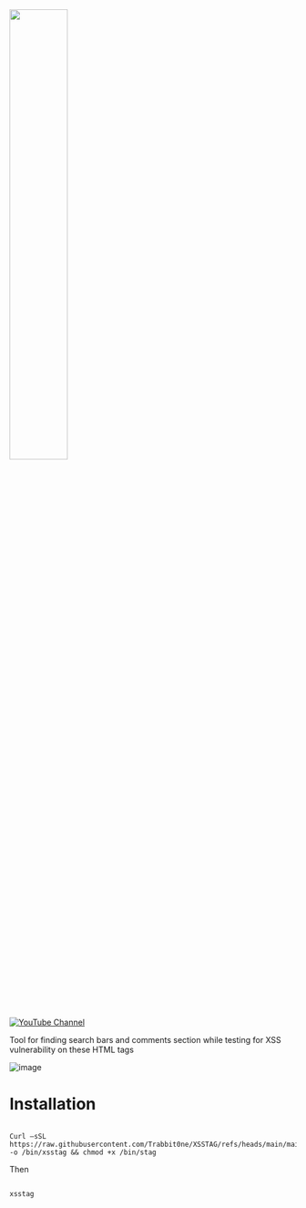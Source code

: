 <img src="https://github.com/user-attachments/assets/128f3f50-e8d0-4dfd-a32d-49b10f17a11a" style="width: 45%;">

[![YouTube Channel](https://img.shields.io/badge/YouTube-Channel-red)](https://www.youtube.com/@TrabbitOne)


Tool for finding search bars and comments section while testing for XSS vulnerability on these HTML tags 

 ![image](https://github.com/user-attachments/assets/a17abd8c-099d-401a-a131-617d2f6cd586)


# Installation 

``` 

Curl –sSL https://raw.githubusercontent.com/Trabbit0ne/XSSTAG/refs/heads/main/main.sh -o /bin/xsstag && chmod +x /bin/stag 

```

Then 

```

xsstag 

```
